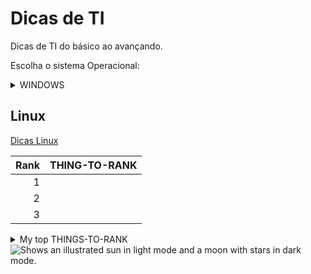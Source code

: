 # Dicas de TI
Dicas de TI do básico ao avançando.

Escolha o sistema Operacional:

<details>
	<summary>
		WINDOWS
	</summary>

	<a href="/Windows/DicasWindows.md">oi</a>
	This site was built using [GitHub Pages](https://pages.github.com/)
</details>

## Linux
[Dicas Linux](/Windows/DicasWindows.md)


| Rank | THING-TO-RANK |
|-----:|---------------|
|     1|               |
|     2|               |
|     3|               |

<details>
<summary>My top THINGS-TO-RANK</summary>

>YOUR TABLE

| Rank | THING-TO-RANK |
|-----:|---------------|
|     1|               |
|     2|               |
|     3|               |

</details>


<picture>
  <source media="(prefers-color-scheme: dark)" srcset="https://user-images.githubusercontent.com/25423296/163456776-7f95b81a-f1ed-45f7-b7ab-8fa810d529fa.png">
  <source media="(prefers-color-scheme: light)" srcset="https://user-images.githubusercontent.com/25423296/163456779-a8556205-d0a5-45e2-ac17-42d089e3c3f8.png">
  <img alt="Shows an illustrated sun in light mode and a moon with stars in dark mode." src="https://user-images.githubusercontent.com/25423296/163456779-a8556205-d0a5-45e2-ac17-42d089e3c3f8.png">
</picture>


